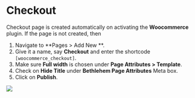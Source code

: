 # Checkout

Checkout page is created automatically on activating the **Woocommerce** plugin. If the page is not created, then

1. Navigate to **Pages > Add New **.
2. Give it a name, say **Checkout** and enter the shortcode `[woocommerce_checkout]`.
3. Make sure **Full width** is chosen under **Page Attributes > Template**.
4. Check on **Hide Title** under **Bethlehem Page Attributes** Meta box.
5. Click on **Publish**.

![](http://transvelo.github.io/bethlehem/docs/images/page-checkout.png)
